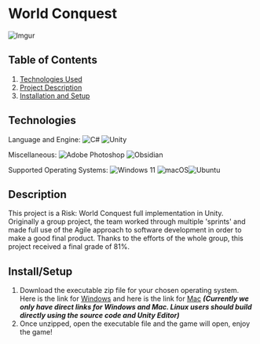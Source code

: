 # World Conquest
![Imgur](https://i.imgur.com/FVYZws4.jpeg)

## Table of Contents
1. [Technologies Used](#Technologies)
2. [Project Description](#Description)
3. [Installation and Setup](#Install/Setup)

## Technologies
Language and Engine: 
![C#](https://img.shields.io/badge/c%23-%23239120.svg?style=for-the-badge&logo=csharp&logoColor=white) ![Unity](https://img.shields.io/badge/unity-%23000000.svg?style=for-the-badge&logo=unity&logoColor=white)

Miscellaneous: 
![Adobe Photoshop](https://img.shields.io/badge/adobe%20photoshop-%2331A8FF.svg?style=for-the-badge&logo=adobe%20photoshop&logoColor=white) ![Obsidian](https://img.shields.io/badge/Obsidian-%23483699.svg?style=for-the-badge&logo=obsidian&logoColor=white)

Supported Operating Systems:
![Windows 11](https://img.shields.io/badge/Windows%2011-%230079d5.svg?style=for-the-badge&logo=Windows%2011&logoColor=white) ![macOS](https://img.shields.io/badge/mac%20os-000000?style=for-the-badge&logo=macos&logoColor=F0F0F0)![Ubuntu](https://img.shields.io/badge/Ubuntu-E95420?style=for-the-badge&logo=ubuntu&logoColor=white)


## Description
This project is a Risk: World Conquest full implementation in Unity. Originally a group project, the team worked through multiple 'sprints' and made full use of the Agile approach to software development in order to make a good final product. Thanks to the efforts of the whole group, this project received a final grade of 81%.

## Install/Setup
1. Download the executable zip file for your chosen operating system. Here is the link for [Windows](https://github.com/SWE2024/world-conquest/releases/download/sprint-4/sprint4-executable-windows.zip) and here is the link for [Mac](https://github.com/SWE2024/world-conquest/releases/download/sprint-4/sprint4-executable-mac.zip) ***(Currently we only have direct links for Windows and Mac. Linux users should build directly using the source code and Unity Editor)***
2. Once unzipped, open the executable file and the game will open, enjoy the game!
